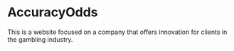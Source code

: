 # AccuracyOdds
This is a website focused on a company that offers innovation for clients in the gambling industry. 

